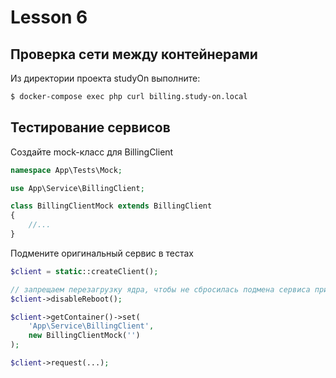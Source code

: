 # Lesson 6

## Проверка сети между контейнерами

Из директории проекта studyOn выполните:
```bash
$ docker-compose exec php curl billing.study-on.local
```

## Тестирование сервисов

Создайте mock-класс для BillingClient
```php
namespace App\Tests\Mock;

use App\Service\BillingClient;

class BillingClientMock extends BillingClient
{
    //...
}
```

Подмените оригинальный сервис в тестах
```php
$client = static::createClient();

// запрещаем перезагрузку ядра, чтобы не сбросилась подмена сервиса при запросе
$client->disableReboot();

$client->getContainer()->set(
    'App\Service\BillingClient', 
    new BillingClientMock('')
);

$client->request(...);
```